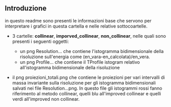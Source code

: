 ## Introduzione
in questo readme sono presenti le informazioni base che servono per interpretare i grafici in questa cartella e nelle relative sottocoartelle.

- 3 cartelle: **collinear**, **imporved_collinear**, **non_collinear**,  nelle quali sono presenti i seguenti oggetti:
    * un png Resolution... che contiene l'istogramma bidimensionale della risoluzione sull'energia come (en_vara-en_calcolata)/en_vera.
    * un png Profile... che contiene il TProfile istogram relativo all'istogramma bidimensionale della risoluzione

- il png proiezioni_totali.png che contiene le proiezioni per vari intervalli di massa invariante sulla risoluzione per gli istogramma bidimensionali salvati nei file Resolution...png. In questo file gli istogrammi rossi fanno riferimento al metodo collinear, quelli blu all'improved collinear e quelli verdi all'improved non collinear.
